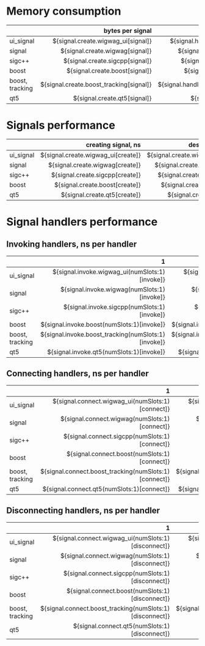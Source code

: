# Memory consumption
|                 | bytes per signal | bytes per handler |
| --------------- | ---------------: | ----------------: |
| ui_signal       | ${signal.create.wigwag_ui[signal]} | ${signal.handlerSize.wigwag_ui[handler]} |
| signal          | ${signal.create.wigwag[signal]} | ${signal.handlerSize.wigwag[handler]} |
| sigc++          | ${signal.create.sigcpp[signal]} | ${signal.handlerSize.sigcpp[handler]} |
| boost           | ${signal.create.boost[signal]} | ${signal.handlerSize.boost[handler]} |
| boost, tracking | ${signal.create.boost_tracking[signal]} | ${signal.handlerSize.boost_tracking[handler]} |
| qt5             | ${signal.create.qt5[signal]} | ${signal.handlerSize.qt5[handler]} |

# Signals performance
|                 | creating signal, ns | destroying signal, ns |
| --------------- | ------------------: | --------------------: |
| ui_signal       | ${signal.create.wigwag_ui[create]} | ${signal.create.wigwag_ui[destroy]} |
| signal          | ${signal.create.wigwag[create]} | ${signal.create.wigwag[destroy]} |
| sigc++          | ${signal.create.sigcpp[create]} | ${signal.create.sigcpp[destroy]} |
| boost           | ${signal.create.boost[create]} | ${signal.create.boost[destroy]} |
| qt5             | ${signal.create.qt5[create]} | ${signal.create.qt5[destroy]} |

# Signal handlers performance
## Invoking handlers, ns per handler
|                 |    1 |    3 |   10 |  100 | 1000 | 10000 | 100000 | 1000000 |
| --------------- | ---: | ---: | ---: | ---: | ---: | ----: | -----: | ------: |
| ui_signal       | ${signal.invoke.wigwag_ui(numSlots:1)[invoke]} | ${signal.invoke.wigwag_ui(numSlots:3)[invoke]} | ${signal.invoke.wigwag_ui(numSlots:10)[invoke]} | ${signal.invoke.wigwag_ui(numSlots:100)[invoke]} | ${signal.invoke.wigwag_ui(numSlots:1000)[invoke]} | ${signal.invoke.wigwag_ui(numSlots:10000)[invoke]} | ${signal.invoke.wigwag_ui(numSlots:100000)[invoke]} | ${signal.invoke.wigwag_ui(numSlots:1000000)[invoke]} |
| signal          | ${signal.invoke.wigwag(numSlots:1)[invoke]} | ${signal.invoke.wigwag(numSlots:3)[invoke]} | ${signal.invoke.wigwag(numSlots:10)[invoke]} | ${signal.invoke.wigwag(numSlots:100)[invoke]} | ${signal.invoke.wigwag(numSlots:1000)[invoke]} | ${signal.invoke.wigwag(numSlots:10000)[invoke]} | ${signal.invoke.wigwag(numSlots:100000)[invoke]} | ${signal.invoke.wigwag(numSlots:1000000)[invoke]} |
| sigc++          | ${signal.invoke.sigcpp(numSlots:1)[invoke]} | ${signal.invoke.sigcpp(numSlots:3)[invoke]} | ${signal.invoke.sigcpp(numSlots:10)[invoke]} | ${signal.invoke.sigcpp(numSlots:100)[invoke]} | ${signal.invoke.sigcpp(numSlots:1000)[invoke]} | ${signal.invoke.sigcpp(numSlots:10000)[invoke]} | ${signal.invoke.sigcpp(numSlots:100000)[invoke]} | ${signal.invoke.sigcpp(numSlots:1000000)[invoke]} |
| boost           | ${signal.invoke.boost(numSlots:1)[invoke]} | ${signal.invoke.boost(numSlots:3)[invoke]} | ${signal.invoke.boost(numSlots:10)[invoke]} | ${signal.invoke.boost(numSlots:100)[invoke]} | ${signal.invoke.boost(numSlots:1000)[invoke]} | ${signal.invoke.boost(numSlots:10000)[invoke]} | ${signal.invoke.boost(numSlots:100000)[invoke]} | ${signal.invoke.boost(numSlots:1000000)[invoke]} |
| boost, tracking | ${signal.invoke.boost_tracking(numSlots:1)[invoke]} | ${signal.invoke.boost_tracking(numSlots:3)[invoke]} | ${signal.invoke.boost_tracking(numSlots:10)[invoke]} | ${signal.invoke.boost_tracking(numSlots:100)[invoke]} | ${signal.invoke.boost_tracking(numSlots:1000)[invoke]} | ${signal.invoke.boost_tracking(numSlots:10000)[invoke]} | ${signal.invoke.boost_tracking(numSlots:100000)[invoke]} | ${signal.invoke.boost_tracking(numSlots:1000000)[invoke]} |
| qt5             | ${signal.invoke.qt5(numSlots:1)[invoke]} | ${signal.invoke.qt5(numSlots:3)[invoke]} | ${signal.invoke.qt5(numSlots:10)[invoke]} | ${signal.invoke.qt5(numSlots:100)[invoke]} | ${signal.invoke.qt5(numSlots:1000)[invoke]} | ${signal.invoke.qt5(numSlots:10000)[invoke]} | ${signal.invoke.qt5(numSlots:100000)[invoke]} | ${signal.invoke.qt5(numSlots:1000000)[invoke]} |

## Connecting handlers, ns per handler
|                 |    1 |    3 |   10 |  100 |  1000 |  10000 |
| --------------- | ---: | ---: | ---: | ---: | ----: | -----: |
| ui_signal       | ${signal.connect.wigwag_ui(numSlots:1)[connect]} | ${signal.connect.wigwag_ui(numSlots:3)[connect]} | ${signal.connect.wigwag_ui(numSlots:10)[connect]} | ${signal.connect.wigwag_ui(numSlots:100)[connect]} | ${signal.connect.wigwag_ui(numSlots:1000)[connect]} | ${signal.connect.wigwag_ui(numSlots:10000)[connect]} |
| signal          | ${signal.connect.wigwag(numSlots:1)[connect]} | ${signal.connect.wigwag(numSlots:3)[connect]} | ${signal.connect.wigwag(numSlots:10)[connect]} | ${signal.connect.wigwag(numSlots:100)[connect]} | ${signal.connect.wigwag(numSlots:1000)[connect]} | ${signal.connect.wigwag(numSlots:10000)[connect]} |
| sigc++          | ${signal.connect.sigcpp(numSlots:1)[connect]} | ${signal.connect.sigcpp(numSlots:3)[connect]} | ${signal.connect.sigcpp(numSlots:10)[connect]} | ${signal.connect.sigcpp(numSlots:100)[connect]} | ${signal.connect.sigcpp(numSlots:1000)[connect]} | ${signal.connect.sigcpp(numSlots:10000)[connect]} |
| boost           | ${signal.connect.boost(numSlots:1)[connect]} | ${signal.connect.boost(numSlots:3)[connect]} | ${signal.connect.boost(numSlots:10)[connect]} | ${signal.connect.boost(numSlots:100)[connect]} | ${signal.connect.boost(numSlots:1000)[connect]} | ${signal.connect.boost(numSlots:10000)[connect]} |
| boost, tracking | ${signal.connect.boost_tracking(numSlots:1)[connect]} | ${signal.connect.boost_tracking(numSlots:3)[connect]} | ${signal.connect.boost_tracking(numSlots:10)[connect]} | ${signal.connect.boost_tracking(numSlots:100)[connect]} | ${signal.connect.boost_tracking(numSlots:1000)[connect]} | ${signal.connect.boost_tracking(numSlots:10000)[connect]} |
| qt5             | ${signal.connect.qt5(numSlots:1)[connect]} | ${signal.connect.qt5(numSlots:3)[connect]} | ${signal.connect.qt5(numSlots:10)[connect]} | ${signal.connect.qt5(numSlots:100)[connect]} | ${signal.connect.qt5(numSlots:1000)[connect]} | ${signal.connect.qt5(numSlots:10000)[connect]} |

## Disconnecting handlers, ns per handler
|                 |    1 |    3 |   10 |  100 |  1000 |  10000 |
| --------------- | ---: | ---: | ---: | ---: | ----: | -----: |
| ui_signal       | ${signal.connect.wigwag_ui(numSlots:1)[disconnect]} | ${signal.connect.wigwag_ui(numSlots:3)[disconnect]} | ${signal.connect.wigwag_ui(numSlots:10)[disconnect]} | ${signal.connect.wigwag_ui(numSlots:100)[disconnect]} | ${signal.connect.wigwag_ui(numSlots:1000)[disconnect]} | ${signal.connect.wigwag_ui(numSlots:10000)[disconnect]} |
| signal          | ${signal.connect.wigwag(numSlots:1)[disconnect]} | ${signal.connect.wigwag(numSlots:3)[disconnect]} | ${signal.connect.wigwag(numSlots:10)[disconnect]} | ${signal.connect.wigwag(numSlots:100)[disconnect]} | ${signal.connect.wigwag(numSlots:1000)[disconnect]} | ${signal.connect.wigwag(numSlots:10000)[disconnect]} |
| sigc++          | ${signal.connect.sigcpp(numSlots:1)[disconnect]} | ${signal.connect.sigcpp(numSlots:3)[disconnect]} | ${signal.connect.sigcpp(numSlots:10)[disconnect]} | ${signal.connect.sigcpp(numSlots:100)[disconnect]} | ${signal.connect.sigcpp(numSlots:1000)[disconnect]} | ${signal.connect.sigcpp(numSlots:10000)[disconnect]} |
| boost           | ${signal.connect.boost(numSlots:1)[disconnect]} | ${signal.connect.boost(numSlots:3)[disconnect]} | ${signal.connect.boost(numSlots:10)[disconnect]} | ${signal.connect.boost(numSlots:100)[disconnect]} | ${signal.connect.boost(numSlots:1000)[disconnect]} | ${signal.connect.boost(numSlots:10000)[disconnect]} |
| boost, tracking | ${signal.connect.boost_tracking(numSlots:1)[disconnect]} | ${signal.connect.boost_tracking(numSlots:3)[disconnect]} | ${signal.connect.boost_tracking(numSlots:10)[disconnect]} | ${signal.connect.boost_tracking(numSlots:100)[disconnect]} | ${signal.connect.boost_tracking(numSlots:1000)[disconnect]} | ${signal.connect.boost_tracking(numSlots:10000)[disconnect]} |
| qt5             | ${signal.connect.qt5(numSlots:1)[disconnect]} | ${signal.connect.qt5(numSlots:3)[disconnect]} | ${signal.connect.qt5(numSlots:10)[disconnect]} | ${signal.connect.qt5(numSlots:100)[disconnect]} | ${signal.connect.qt5(numSlots:1000)[disconnect]} | ${signal.connect.qt5(numSlots:10000)[disconnect]} |
